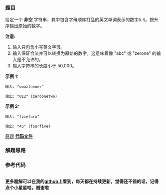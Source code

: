 ### 题目
给定一个 **非空** 字符串，其中包含字母顺序打乱的英文单词表示的数字`0-9`。按升序输出原始的数字。

**注意:**

  1. 输入只包含小写英文字母。
  2. 输入保证合法并可以转换为原始的数字，这意味着像 "abc" 或 "zerone" 的输入是不允许的。
  3. 输入字符串的长度小于 50,000。

**示例 1:**

    
    
    输入: "owoztneoer"
    
    输出: "012" (zeroonetwo)
    

**示例 2:**

    
    
    输入: "fviefuro"
    
    输出: "45" (fourfive)
    

[原题](https://leetcode-cn.com/problems/reconstruct-original-digits-from-english/)    **[代码文件]()**


### 解题思路




### 参考代码

```go


```




**更多题解可以在我的[github](https://github.com/LZH139/leetcode_Go)上看到，每天都在持续更新，觉得还不错的话，记得点个小星星哈，谢谢啦**
